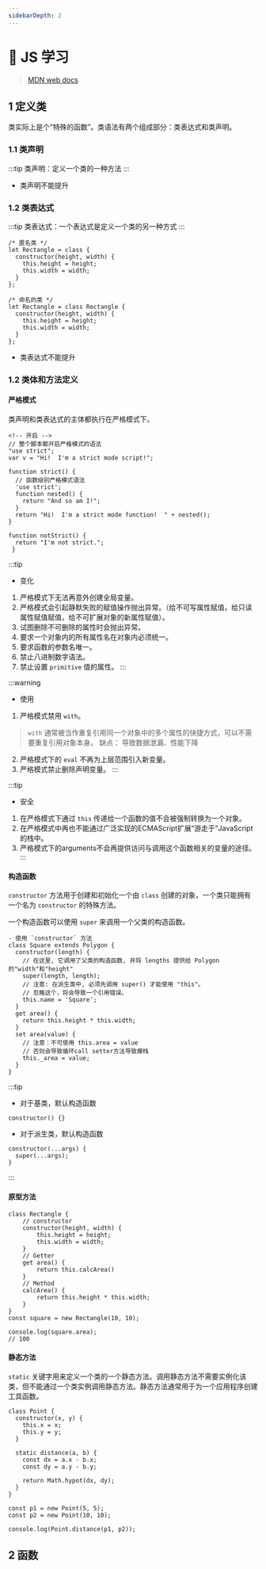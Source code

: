 ```yaml
---
sidebarDepth: 2
---
```


# 🍭 JS 学习
> [MDN web docs](https://developer.mozilla.org/zh-CN/docs/Web/JavaScript/Reference/Classes)
## 1 定义类
类实际上是个“特殊的函数”。类语法有两个组成部分：类表达式和类声明。
### 1.1 类声明
:::tip
类声明：定义一个类的一种方法
:::

- 类声明不能提升

### 1.2 类表达式
:::tip
类表达式：一个表达式是定义一个类的另一种方式
:::

```
/* 匿名类 */ 
let Rectangle = class {
  constructor(height, width) {
    this.height = height;
    this.width = width;
  }
};

/* 命名的类 */ 
let Rectangle = class Rectangle {
  constructor(height, width) {
    this.height = height;
    this.width = width;
  }
};
```
- 类表达式不能提升

### 1.2 类体和方法定义
#### 严格模式
类声明和类表达式的主体都执行在严格模式下。

```
<!-- 开启 -->
// 整个脚本都开启严格模式的语法
"use strict";
var v = "Hi!  I'm a strict mode script!";
```

```
function strict() {
  // 函数级别严格模式语法
  'use strict';
  function nested() { 
    return "And so am I!"; 
  }
  return "Hi!  I'm a strict mode function!  " + nested();
}

function notStrict() { 
  return "I'm not strict."; 
 }
```

:::tip
- 变化
1. 严格模式下无法再意外创建全局变量。
2. 严格模式会引起静默失败的赋值操作抛出异常。（给不可写属性赋值，给只读属性赋值赋值，给不可扩展对象的新属性赋值）。
3. 试图删除不可删除的属性时会抛出异常。
4. 要求一个对象内的所有属性名在对象内必须统一。
5. 要求函数的参数名唯一。
6. 禁止八进制数字语法。
7. 禁止设置 `primitive` 值的属性。
:::

:::warning
- 使用
1. 严格模式禁用 `with`。
> `with` 通常被当作重复引用同一个对象中的多个属性的快捷方式，可以不需要重复引用对象本身。
> 缺点：
> 导致数据泄漏、性能下降
2. 严格模式下的 `eval` 不再为上层范围引入新变量。
3. 严格模式禁止删除声明变量。
:::

:::tip
- 安全
1. 在严格模式下通过 `this` 传递给一个函数的值不会被强制转换为一个对象。
2. 在严格模式中再也不能通过广泛实现的ECMAScript扩展“游走于”JavaScript的栈中。
3. 严格模式下的arguments不会再提供访问与调用这个函数相关的变量的途径。
:::

#### 构造函数
`constructor` 方法用于创建和初始化一个由 `class` 创建的对象，一个类只能拥有一个名为 `constructor` 的特殊方法。

一个构造函数可以使用 `super` 来调用一个父类的构造函数。

```
- 使用 `constructor` 方法
class Square extends Polygon {
  constructor(length) {
    // 在这里, 它调用了父类的构造函数, 并将 lengths 提供给 Polygon 的"width"和"height"
    super(length, length);
    // 注意: 在派生类中, 必须先调用 super() 才能使用 "this"。
    // 忽略这个，将会导致一个引用错误。
    this.name = 'Square';
  }
  get area() {
    return this.height * this.width;
  }
  set area(value) {
    // 注意：不可使用 this.area = value
    // 否则会导致循环call setter方法导致爆栈
    this._area = value;
  }
}
```

:::tip
- 对于基类，默认构造函数
```
constructor() {}
```

- 对于派生类，默认构造函数
```
constructor(...args) {
  super(...args);
}
```
:::

#### 原型方法
```
class Rectangle {
    // constructor
    constructor(height, width) {
        this.height = height;
        this.width = width;
    }
    // Getter
    get area() {
        return this.calcArea()
    }
    // Method
    calcArea() {
        return this.height * this.width;
    }
}
const square = new Rectangle(10, 10);

console.log(square.area);
// 100
```

#### 静态方法
`static` 关键字用来定义一个类的一个静态方法。调用静态方法不需要实例化该类，但不能通过一个类实例调用静态方法。静态方法通常用于为一个应用程序创建工具函数。

```
class Point {
  constructor(x, y) {
    this.x = x;
    this.y = y;
  }

  static distance(a, b) {
    const dx = a.x - b.x;
    const dy = a.y - b.y;

    return Math.hypot(dx, dy);
  }
}

const p1 = new Point(5, 5);
const p2 = new Point(10, 10);

console.log(Point.distance(p1, p2));
```


## 2 函数